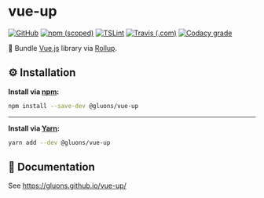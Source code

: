 # vue-up
[![GitHub](https://img.shields.io/github/license/gluons/vue-up.svg?style=flat-square)](./LICENSE)
[![npm (scoped)](https://img.shields.io/npm/v/@gluons/vue-up.svg?style=flat-square)](https://www.npmjs.com/package/@gluons/vue-up)
[![TSLint](https://img.shields.io/badge/TSLint-gluons-15757B.svg?style=flat-square)](https://github.com/gluons/tslint-config-gluons)
[![Travis (.com)](https://img.shields.io/travis/com/gluons/vue-up.svg?style=flat-square)](https://travis-ci.com/gluons/vue-up)
[![Codacy grade](https://img.shields.io/codacy/grade/9ee4a8e1de6d4ad6b626f5fee0cec338.svg?style=flat-square)](https://www.codacy.com/app/gluons/vue-up)

🎀 Bundle [Vue.js](https://vuejs.org/) library via [Rollup](https://rollupjs.org/).

## ⚙️ Installation

**Install via [npm](https://www.npmjs.com/):**

```bash
npm install --save-dev @gluons/vue-up
```

---

**Install via [Yarn](https://yarnpkg.com/):**

```bash
yarn add --dev @gluons/vue-up
```

## 📃 Documentation

See https://gluons.github.io/vue-up/

